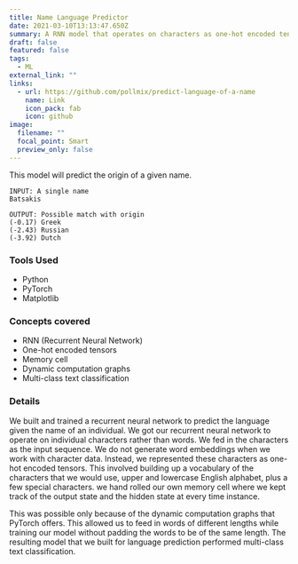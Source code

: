 ```yaml
---
title: Name Language Predictor
date: 2021-03-10T13:13:47.650Z
summary: A RNN model that operates on characters as one-hot encoded tensors that can predict the language given the name of an individual.
draft: false
featured: false
tags:
  - ML
external_link: ""
links:
  - url: https://github.com/pollmix/predict-language-of-a-name
    name: Link
    icon_pack: fab
    icon: github
image:
  filename: ""
  focal_point: Smart
  preview_only: false
---
```


This model will predict the origin of a given name.

```
INPUT: A single name
Batsakis

OUTPUT: Possible match with origin
(-0.17) Greek
(-2.43) Russian
(-3.92) Dutch
```

### Tools Used

- Python
- PyTorch
- Matplotlib

### Concepts covered

- RNN (Recurrent Neural Network)
- One-hot encoded tensors
- Memory cell
- Dynamic computation graphs
- Multi-class text classification

### Details

We built and trained a recurrent neural network to predict the language given the name of an individual. We got our recurrent neural network to operate on individual characters rather than words. We fed in the characters as the input sequence. We do not generate word embeddings when we work with character data. Instead, we represented these characters as one-hot encoded tensors. This involved building up a vocabulary of the characters that we would use, upper and lowercase English alphabet, plus a few special characters. we hand rolled our own memory cell where we kept track of the output state and the hidden state at every time instance.

This was possible only because of the dynamic computation graphs that PyTorch offers. This allowed us to feed in words of different lengths while training our model without padding the words to be of the same length. The resulting model that we built for language prediction performed multi-class text classification.
